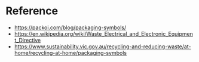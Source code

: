# Reference
- https://packoi.com/blog/packaging-symbols/
- https://en.wikipedia.org/wiki/Waste_Electrical_and_Electronic_Equipment_Directive
- https://www.sustainability.vic.gov.au/recycling-and-reducing-waste/at-home/recycling-at-home/packaging-symbols